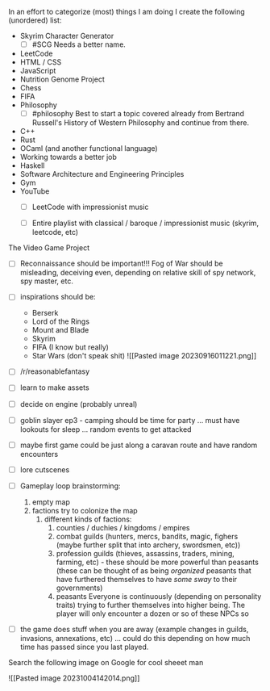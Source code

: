 In an effort to categorize (most) things I am doing I create the following (unordered) list:

- Skyrim Character Generator
  - [ ] #SCG Needs a better name.
- LeetCode
- HTML / CSS
- JavaScript
- Nutrition Genome Project
- Chess
- FIFA
- Philosophy
  - [ ] #philosophy Best to start a topic covered already from Bertrand Russell's History of Western Philosophy and continue from there.
- C++
- Rust
- OCaml (and another functional language)
- Working towards a better job
- Haskell
- Software Architecture and Engineering Principles
- Gym
- YouTube
	- [ ] LeetCode with impressionist music
	- [ ] Entire playlist with classical / baroque / impressionist music (skyrim, leetcode, etc)


The Video Game Project
- [ ] Reconnaissance should be important!!! Fog of War should be misleading, deceiving even, depending on relative skill of spy network, spy master, etc.
- [ ] inspirations should be:
	* Berserk
	* Lord of the Rings
	* Mount and Blade
	* Skyrim
	* FIFA (I know but really)
	* Star Wars (don't speak shit)
	![[Pasted image 20230916011221.png]]
- [ ] /r/reasonablefantasy
- [ ] learn to make assets
- [ ] decide on engine (probably unreal)
- [ ] goblin slayer ep3 - camping should be time for party ... must have lookouts for sleep ... random events to get attacked
- [ ] maybe first game could be just along a caravan route and have random encounters
- [ ] lore cutscenes
- [ ] Gameplay loop brainstorming:
	1) empty map
	2) factions try to colonize the map
		1) different kinds of factions:
			1) counties / duchies / kingdoms / empires
			2) combat guilds (hunters, mercs, bandits, magic, fighers (maybe further split that into archery, swordsmen, etc))
			3) profession guilds (thieves, assassins, traders, mining, farming, etc) - these should be more powerful than peasants (these can be thought of as being *organized* peasants that have furthered themselves to have *some sway* to their governments)
			4) peasants
		Everyone is continuously (depending on personality traits) trying to further themselves into higher being. The player will only encounter a dozen or so of these NPCs so 

- [ ] the game does stuff when you are away (example changes in guilds, invasions, annexations, etc) ... could do this depending on how much time has passed since you last played.
 
Search the following image on Google for cool sheeet man

![[Pasted image 20231004142014.png]]